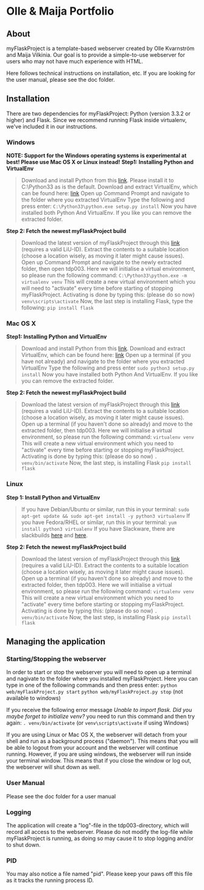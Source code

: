 Olle & Maija Portfolio
======================

## About
myFlaskProject is a template-based webserver created by Olle Kvarnström and Maija Vilkinia.
Our goal is to provide a simple-to-use webserver for users who may not have much experience with HTML.

Here follows technical instructions on installation, etc. If you are looking for the user manual, please see the doc folder.

Installation
------------
There are two dependencies for myFlaskProject: Python (version 3.3.2 or higher) and Flask.
Since we recommend running Flask inside virtualenv, we've included it in our instructions.
### Windows
**NOTE: Support for the Windows operating systems is experimental at best! Please use Mac OS X or Linux instead!**
**Step1: Installing Python and VirtualEnv**
> Download and install Python from this [link](http://python.org/download/). Please install it to C:\Python33 as is the default.
> Download and extract VirtualEnv, which can be found here: [link](https://pypi.python.org/pypi/virtualenv)
> Open up Command Prompt and navigate to the folder where you extracted VirtualEnv
> Type the following and press enter: `C:\Python33\python.exe setup.py install`
> Now you have installed both Python And VirtualEnv. If you like you can remove the extracted folder.

**Step 2: Fetch the newest myFlaskProject build**
> Download the latest version of myFlaskProject through this [link](http://gitlab.ida.liu.se/ip-arbeten-2013/tdp003/repository/archive) (requires a valid LiU-ID).
> Extract the contents to a suitable location (choose a location wisely, as moving it later might cause issues).
> Open up Command Prompt and navigate to the newly extracted folder, then open tdp003. Here we will initialise a virtual environment, so please run the following command:
> `C:\Python33\python.exe -m virtualenv venv`
> This will create a new virtual environment which you will need to "activate" every time before starting of stopping myFlaskProject.
> Activating is done by typing this: (please do so now)
> `venv\scripts\activate`
> Now, the last step is installing Flask, type the following:
> `pip install flask`

### Mac OS X
**Step1: Installing Python and VirtualEnv**
> Download and install Python from this [link](http://python.org/download/).
> Download and extract VirtualEnv, which can be found here: [link](https://pypi.python.org/pypi/virtualenv)
> Open up a terminal (if you have not already) and navigate to the folder where you extracted VirtualEnv
> Type the following and press enter
> `sudo python3 setup.py install`
> Now you have installed both Python And VirtualEnv. If you like you can remove the extracted folder.

**Step 2: Fetch the newest myFlaskProject build**
> Download the latest version of myFlaskProject through this [link](http://gitlab.ida.liu.se/ip-arbeten-2013/tdp003/repository/archive) (requires a valid LiU-ID).
> Extract the contents to a suitable location (choose a location wisely, as moving it later might cause issues).
> Open up a terminal (if you haven't done so already) and move to the extracted folder, then tdp003. Here we will initialise a virtual environment, so please run the following command: 
> `virtualenv venv`
> This will create a new virtual environment which you need to "activate" every time before starting or stopping myFlaskProject.
> Activating is done by typing this: (please do so now)
> `. venv/bin/activate`
> Now, the last step, is installing Flask
> `pip install flask`

### Linux
**Step 1: Install Python and VirtualEnv**
> If you have Debian/Ubuntu or similar, run this in your terminal:
> `sudo apt-get update && sudo apt-get install -y python3 virtualenv`
> If you have Fedora/RHEL or similar, run this in your terminal:
> `yum install python3 virtualenv`
> If you have Slackware, there are slackbuilds [here](http://slackbuilds.org/repository/14.0/python/python3/) and [here](http://slackbuilds.org/repository/14.0/python/virtualenv/).

**Step 2: Fetch the newest myFlaskProject build**
> Download the latest version of myFlaskProject through this [link](http://gitlab.ida.liu.se/ip-arbeten-2013/tdp003/repository/archive) (requires a valid LiU-ID).
> Extract the contents to a suitable location (choose a location wisely, as moving it later might cause issues).
> Open up a terminal (if you haven't done so already) and move to the extracted folder, then tdp003. Here we will initialise a virtual environment, so please run the following command: 
> `virtualenv venv`
> This will create a new virtual environment which you need to "activate" every time before starting or stopping myFlaskProject.
> Activating is done by typing this: (please do so now)
> `. venv/bin/activate`
> Now, the last step, is installing Flask
> `pip install flask`

## Managing the application
### Starting/Stopping the webserver
In order to start or stop the webserver you will need to open up a terminal and nagivate to the folder where you installed myFlaskProject.
Here you can type in one of the following commands and then press enter:
`python web/myFlaskProject.py start`
`python web/myFlaskProject.py stop` (not available to windows)

If you receive the following error message *Unable to import flask. Did you maybe forget to initialize venv?* you need to run this command and then try again:
`. venv/bin/activate` (or `venv\scripts\activate` if using Windows)

If you are using Linux or Mac OS X, the webserver will detach from your shell and run as a background process ("daemon").
This means that you will be able to logout from your account and the webserver will continue running.
However, if you are using windows, the webserver will run inside your terminal window. 
This means that if you close the window or log out, the webserver will shut down as well.

### User Manual
Please see the doc folder for a user manual

### Logging
The application will create a "log"-file in the tdp003-directory, which will record all access to the webserver.
Please do not modify the log-file while myFlaskProject is running, as doing so may cause it to stop logging and/or to shut down.

### PID
You may also notice a file named "pid". Please keep your paws off this file as it tracks the running process ID.
